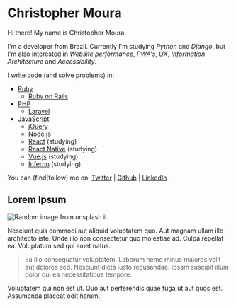 # Christopher Moura

Hi there! My name is Christopher Moura.

I'm a developer from Brazil. Currently I'm studying _Python_ and _Django_, but I'm also interested in _Website performance_, _PWA's_, _UX_, _Information Architecture_ and _Accessibility_.

I write code (and solve problems) in:

- [Ruby](https://www.ruby-lang.org/)
    - [Ruby on Rails](http://rubyonrails.org/)
- [PHP](https://php.net/)
    - [Laravel](https://laravel.com/)
- [JavaScript](https://www.javascript.com/)
    - [jQuery](https://jquery.com/)
    - [Node.js](https://nodejs.org/)
    - [React](https://reactjs.org/) (studying)
    - [React Native](https://facebook.github.io/react-native/) (studying)
    - [Vue.js](https://vuejs.org/) (studying)
    - [Inferno](https://infernojs.org/) (studying)


You can (find|follow) me on: [Twitter](https://twitter.com/christopher78) | [Github](https://github.com/christophermoura) | [LinkedIn](https://linkedin.com/in/christophermoura)

## Lorem Ipsum

![Random image from unsplash.it](http://unsplash.it/600x400?random)

Nesciunt quis commodi aut aliquid voluptatem quo. Aut magnam ullam illo architecto iste. Unde illo non consectetur quo molestiae ad. Culpa repellat ea. Voluptatum sed qui amet natus.
 
> Ea illo consequatur voluptatem. Laborum nemo minus maiores velit aut dolores sed. Nesciunt dicta iusto recusandae. Ipsam suscipit illum dolor qui ea necessitatibus tempore.
 
Voluptatem qui non est ut. Quo aut perferendis quae fuga ut aut quos est. Assumenda placeat odit harum.
